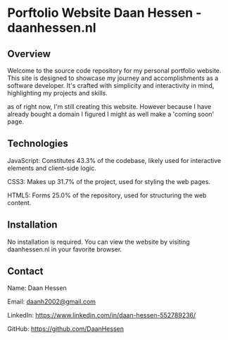# Porftolio Website Daan Hessen - daanhessen.nl

## Overview
Welcome to the source code repository for my personal portfolio website. This site is designed to showcase my journey and accomplishments as a software developer. It's crafted with simplicity and interactivity in mind, highlighting my projects and skills.

as of right now, I'm still creating this website. However because I have already bought a domain I figured I might as well make a 'coming soon' page.


## Technologies
JavaScript: Constitutes 43.3% of the codebase, likely used for interactive elements and client-side logic.

CSS3: Makes up 31.7% of the project, used for styling the web pages.

HTML5: Forms 25.0% of the repository, used for structuring the web content.

## Installation
No installation is required. You can view the website by visiting daanhessen.nl in your favorite browser.

## Contact
Name: Daan Hessen

Email: daanh2002@gmail.com

LinkedIn: https://www.linkedin.com/in/daan-hessen-552789236/

GitHub: https://github.com/DaanHessen
